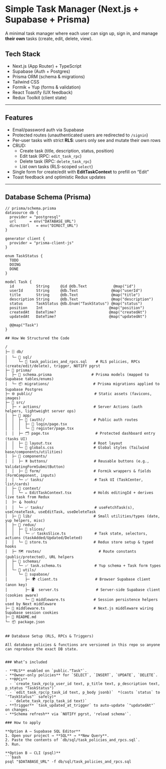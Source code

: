 # Simple Task Manager (Next.js + Supabase + Prisma)

A minimal task manager where each user can sign up, sign in, and manage **their own** tasks (create, edit, delete, view).

## Tech Stack

- Next.js (App Router) + TypeScript
- Supabase (Auth + Postgres)
- Prisma ORM (schema & migrations)
- Tailwind CSS
- Formik + Yup (forms & validation)
- React Toastify (UX feedback)
- Redux Toolkit (client state)

---

## Features

- Email/password auth via Supabase
- Protected routes (unauthenticated users are redirected to `/signin`)
- Per-user tasks with strict **RLS**: users only see and mutate their own rows
- CRUD:
  - Create task (title, description, status, position)
  - Edit task (RPC: `edit_task_rpc`)
  - Delete task (RPC: `delete_task_rpc`)
  - List own tasks (RLS-scoped `select`)
- Single form for create/edit with **EditTaskContext** to prefill on “Edit”
- Toast feedback and optimistic Redux updates

---

## Database Schema (Prisma)

```prisma
// prisma/schema.prisma
datasource db {
  provider = "postgresql"
  url      = env("DATABASE_URL")
  directUrl   = env("DIRECT_URL")
}

generator client {
  provider = "prisma-client-js"
}

enum TaskStatus {
  TODO
  DOING
  DONE
}

model Task {
  id          String     @id @db.Text            @map("id")
  userId      String     @db.Text               @map("userId")
  title       String     @db.Text               @map("title")
  description String     @db.Text               @map("description")
  status      TaskStatus @db.Enum("TaskStatus") @map("status")
  position    Int                              @map("position")
  createdAt   DateTime?                        @map("createdAt")
  updatedAt   DateTime?                        @map("updatedAt")

  @@map("Task")
}

## How We Structured the Code

/
├─ 🗄 db/
│  └─ 🧾 sql/
│     └─ 🧩 task_policies_and_rpcs.sql    # RLS policies, RPCs (create/edit/delete), trigger, NOTIFY pgrst
├─ 💎 prisma/
│  ├─ 🧾 schema.prisma                  # Prisma models (mapped to Supabase tables/enums)
│  └─ 📦 migrations/                    # Prisma migrations applied to Supabase Postgres
├─ 🌐 public/                            # Static assets (favicons, images)
├─ 🧠 src/
│  ├─ ⚡ actions/                        # Server Actions (auth helpers, lightweight server ops)
│  ├─ 🚪 app/
│  │  ├─ 🔐 (auth)/                      # Public auth routes
│  │  │  ├─ 🔑 login/page.tsx
│  │  │  └─ 📝 register/page.tsx
│  │  ├─ 🗂 page.tsx                     # Protected dashboard entry (tasks UI)
│  │  ├─ 🧱 layout.tsx                   # Root layout
│  │  └─ 🎨 globals.css                  # Global styles (Tailwind base/components/utilities)
│  ├─ 🧩 components/
│  │  ├─ 🖲 buttons/                     # Reusable buttons (e.g., ValidatingFormSubmitButton)
│  │  ├─ 🧾 form/                        # Formik wrappers & fields (FormComponent, inputs)
│  │  └─ ✅ tasks/                       # Task UI (TaskCenter, list/cards)
│  ├─ 🧭 context/
│  │  └─ ✏️ EditTaskContext.tsx          # Holds editingId + derives live task from Redux
│  ├─ 🪝 hooks/
│  │  └─ ✅ tasks/                       # useFetchTask(s), useCreateTask, useEditTask, useDeleteTask
│  ├─ 🧰 lib/                            # Small utilities/types (date, yup helpers, misc)
│  ├─ 🧱 redux/
│  │  ├─ 🧩 slices/
│  │  │  └─ ✅ tasksSlice.ts             # Task state, selectors, actions (taskAdded/Updated/Deleted)
│  │  └─ 🧰 store.ts                     # Redux store setup & typed hooks
│  ├─ 🗺 routes/                          # Route constants (public/protected), URL helpers
│  ├─ 📐 schemas/
│  │  └─ ✅ task.schema.ts               # Yup schema + Task form types
│  └─ 🧰 utils/
│     └─ 🐣 supabase/
│        ├─ 🌍 client.ts                 # Browser Supabase client (anon key)
│        ├─ 🖥  server.ts                 # Server-side Supabase client (cookies aware)
│        └─ 🧩 middleware.ts             # Session persistence helpers used by Next middleware
├─ 🧩 middleware.ts                      # Next.js middleware wiring Supabase session cookies
├─ 📘 README.md
└─ 📦 package.json


## Database Setup (RLS, RPCs & Triggers)

All database policies & functions are versioned in this repo so anyone can reproduce the exact DB state.


### What’s included

- **RLS** enabled on `public."Task"`.
- **Owner-only policies** for `SELECT`, `INSERT`, `UPDATE`, `DELETE`.
- **RPCs**
  - `create_task_rpc(p_user_id text, p_title text, p_description text, p_status "TaskStatus")`
  - `edit_task_rpc(p_task_id text, p_body jsonb)`  *(casts `status` to `"TaskStatus"` safely)*
  - `delete_task_rpc(p_task_id text)`
- **Trigger** `task_updated_at_trigger` to auto-update `"updatedAt"` on changes.
- **Schema refresh** via `NOTIFY pgrst, 'reload schema'`.

### How to apply

**Option A — Supabase SQL Editor**
1. Open your project → **SQL** → **New Query**.
2. Paste the contents of `db/sql/task_policies_and_rpcs.sql`.
3. Run.

**Option B — CLI (psql)**
```bash
psql "$DATABASE_URL" -f db/sql/task_policies_and_rpcs.sql
